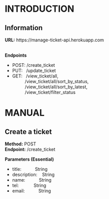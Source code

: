 <h1>INTRODUCTION</h1>

<h2>Information</h2>

<p><strong>URL:</strong> https://manage-ticket-api.herokuapp.com<br><br>

<strong>Endpoints</strong>
- POST: /create_ticket<br>
- PUT: &nbsp;&nbsp;/update_ticket<br>
- GET: &nbsp;&nbsp;/view_ticket/all,<br>
&nbsp;&nbsp;&nbsp;&nbsp;&nbsp;&nbsp;&nbsp;&nbsp;&nbsp;&nbsp;/view_ticket/all/sort_by_status,<br>
&nbsp;&nbsp;&nbsp;&nbsp;&nbsp;&nbsp;&nbsp;&nbsp;&nbsp;&nbsp;/view_ticket/all/sort_by_latest,<br>
&nbsp;&nbsp;&nbsp;&nbsp;&nbsp;&nbsp;&nbsp;&nbsp;&nbsp;&nbsp;/view_ticket/filter_status<br></p>
       
<h1>MANUAL</h1>

<h2>Create a ticket</h2>

<p>
<strong>Method:</strong> POST<br>
<strong>Endpoint:</strong> /create_ticket<br>

<strong>Parameters (Essential)</strong><br>
- title: &nbsp;&nbsp;&nbsp;&nbsp;&nbsp;&nbsp;&nbsp;&nbsp;&nbsp;&nbsp;String<br>
- description: &nbsp;&nbsp;&nbsp;String<br>
- name: &nbsp;&nbsp;&nbsp;&nbsp;&nbsp;&nbsp;&nbsp;&nbsp;&nbsp;&nbsp;String<br>
- tel: &nbsp;&nbsp;&nbsp;&nbsp;&nbsp;&nbsp;&nbsp;&nbsp;&nbsp;&nbsp;&nbsp;String<br>
- email: &nbsp;&nbsp;&nbsp;&nbsp;&nbsp;&nbsp;&nbsp;&nbsp;&nbsp;&nbsp;String<br>
</p>
